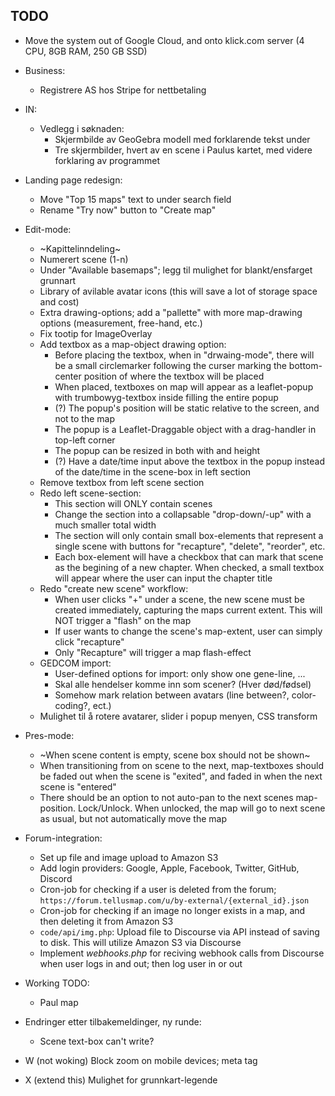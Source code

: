 ## TODO

- Move the system out of Google Cloud, and onto klick.com server (4 CPU, 8GB RAM, 250 GB SSD)


- Business:
	* Registrere AS hos Stripe for nettbetaling

- IN:
	* Vedlegg i søknaden:
		- Skjermbilde av GeoGebra modell med forklarende tekst under
		- Tre skjermbilder, hvert av en scene i Paulus kartet, med videre forklaring av programmet

- Landing page redesign:
	* Move "Top 15 maps" text to under search field
	* Rename "Try now" button to "Create map"
- Edit-mode:
	* ~Kapittelinndeling~
	* Numerert scene (1-n)
	* Under "Available basemaps"; legg til mulighet for blankt/ensfarget grunnart
	* Library of avilable avatar icons (this will save a lot of storage space and cost)
	* Extra drawing-options; add a "pallette" with more map-drawing options (measurement, free-hand, etc.)
	* Fix tootip for ImageOverlay
	* Add textbox as a map-object drawing option:
		- Before placing the textbox, when in "drwaing-mode", there will be a small circlemarker following the curser marking the bottom-center position of where the textbox will be placed
		- When placed, textboxes on map will appear as a leaflet-popup with trumbowyg-textbox inside filling the entire popup
		- (?) The popup's position will be static relative to the screen, and not to the map
		- The popup is a Leaflet-Draggable object with a drag-handler in top-left corner
		- The popup can be resized in both with and height
		- (?) Have a date/time input above the textbox in the popup instead of the date/time in the scene-box in left section
	* Remove textbox from left scene section
	* Redo left scene-section:
		- This section will ONLY contain scenes
		- Change the section into a collapsable "drop-down/-up" with a much smaller total width
		- The section will only contain small box-elements that represent a single scene with buttons for "recapture", "delete", "reorder", etc.
		- Each box-element will have a checkbox that can mark that scene as the begining of a new chapter. When checked, a small textbox will appear where the user can input the chapter title
	* Redo "create new scene" workflow:
		- When user clicks "+" under a scene, the new scene must be created immediately, capturing the maps current extent. This will NOT trigger a "flash" on the map
		- If user wants to change the scene's map-extent, user can simply click "recapture"
		- Only "Recapture" will trigger a map flash-effect
	* GEDCOM import:
		- User-defined options for import: only show one gene-line, ...
		- Skal alle hendelser komme inn som scener? (Hver død/fødsel)
		- Somehow mark relation between avatars (line between?, color-coding?, ect.)
	* Mulighet til å rotere avatarer, slider i popup menyen, CSS transform
- Pres-mode:
	* ~When scene content is empty, scene box should not be shown~
	* When transitioning from on scene to the next, map-textboxes should be faded out when the scene is "exited", and faded in when the next scene is "entered"
	* There should be an option to not auto-pan to the next scenes map-position. Lock/Unlock. When unlocked, the map will go to next scene as usual, but not automatically move the map
- Forum-integration:
	* Set up file and image upload to Amazon S3
	* Add login providers: Google, Apple, Facebook, Twitter, GitHub, Discord
	* Cron-job for checking if a user is deleted from the forum; `https://forum.tellusmap.com/u/by-external/{external_id}.json`
	* Cron-job for checking if an image no longer exists in a map, and then deleting it from Amazon S3
	* `code/api/img.php`: Upload file to Discourse via API instead of saving to disk. This will utilize Amazon S3 via Discourse
	* Implement *webhooks.php* for reciving webhook calls from Discourse when user logs in and out; then log user in or out


- Working TODO:
	* Paul map

- Endringer etter tilbakemeldinger, ny runde:
	* Scene text-box can't write?






- W (not woking) Block zoom on mobile devices; meta tag
- X (extend this) Mulighet for grunnkart-legende
